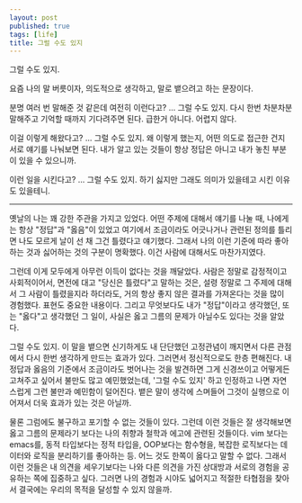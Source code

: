 ```yaml
---
layout: post
published: true
tags: [life]
title: 그럴 수도 있지
---
```


그럴 수도 있지.

요즘 나의 말 버릇이자, 의도적으로 생각하고, 말로 뱉으려고 하는 문장이다.

분명 여러 번 말해준 것 같은데 여전히 이런다고? ... 그럴 수도 있지. 다시 한번 차분차분 말해주고 기억할 때까지 기다려주면 된다. 급한거 아니다. 어렵지 않다.

이걸 이렇게 해왔다고? ... 그럴 수도 있지. 왜 이렇게 했는지, 어떤 의도로 접근한 건지 서로 얘기를 나눠보면 된다. 내가 알고 있는 것들이 항상 정답은 아니고 내가 놓친 부분이 있을 수 있으니까.

이런 일을 시킨다고? ... 그럴 수도 있지. 하기 싫지만 그래도 의미가 있을테고 시킨 이유도 있을테니.

---

옛날의 나는 꽤 강한 주관을 가지고 있었다. 어떤 주제에 대해서 얘기를 나눌 때, 나에게는 항상 "정답"과 "옳음"이 있었고 여기에서 조금이라도 어긋나거나 관련된 정의를 틀리면 나도 모르게 날이 선 채 그건 틀렸다고 얘기했다. 그래서 나의 이런 기준에 따라 좋아하는 것과 싫어하는 것의 구분이 명확했다. 이건 사람에 대해서도 마찬가지였다.

그런데 이게 모두에게 아무런 이득이 없다는 것을 깨달았다. 사람은 정말로 감정적이고 사회적이어서, 면전에 대고 "당신은 틀렸다"고 말하는 것은, 설령 정말로 그 주제에 대해서 그 사람이 틀렸을지라 하더라도, 거의 항상 좋지 않은 결과를 가져온다는 것을 많이 경험했다. 표현도 중요한 내용이다. 그리고 무엇보다도 내가 "정답"이라고 생각했던, 또는 "옳다"고 생각했던 그 일이, 사실은 옳고 그름의 문제가 아닐수도 있다는 것을 알았다.

그럴 수도 있지. 이 말을 뱉으면 신기하게도 내 단단했던 고정관념이 깨지면서 다른 관점에서 다시 한번 생각하게 만드는 효과가 있다. 그러면서 정신적으로도 한층 편해진다. 내 정답과 옳음의 기준에서 조금이라도 벗어나는 것을 발견하면 그게 신경쓰이고 어떻게든 고쳐주고 싶어서 불만도 많고 예민했었는데, '그럴 수도 있지' 하고 인정하고 나면 자연스럽게 그런 불만과 예민함이 덜어진다. 뱉은 말이 생각에 스며들어 그것이 실행으로 이어져서 더욱 효과가 있는 것은 아닐까.

물론 그럼에도 불구하고 포기할 수 없는 것들이 있다. 그런데 이런 것들은 잘 생각해보면 옳고 그름의 문제라기 보다는 나의 취향과 철학과 에고에 관련된 것들이다. vim 보다는 emacs를, 동적 타입보다는 정적 타입을, OOP보다는 함수형을, 복잡한 로직보다는 데이터와 로직을 분리하기를 좋아하는 등. 어느 것도 한쪽이 옳다고 말할 수 없다. 그래서 이런 것들은 내 의견을 세우기보다는 나와 다른 의견을 가진 상대방과 서로의 경험을 공유하는 쪽에 집중하고 싶다. 그러면 나의 경험과 시야도 넓어지고 적절한 타협점을 찾아서 결국에는 우리의 목적을 달성할 수 있지 않을까.
